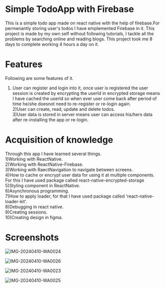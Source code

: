 # Simple TodoApp with Firebase
This is a simple todo app made on react native with the help of firebase.For permenantly storing user's todos I have emplemented Firebase in it.
This project is made by my own self without following tutorials, I tackle all the problems by searching online and reading blogs. This project took me 8 days to complete working 4 hours a day on it. 
# Features
Following are some features of it.  
  
1) User can register and login into it, once user is registered the user session is created by encrypting the userId in encrypted storage means I have cached the userId so when ever user come back after period of time he/she doesnot need to re-register or re-login again.  
2)User can create, read, update and delete todos.  
3)User data is stored in server means user can access his/hers data after re-installing the app or re-login.  
# Acquisition of knowledge
Through this app I have learned several things.  
1)Working with ReactNative.  
2)Working with ReactNative-Firebase.  
3)Working with RaectNavigation to navigate between screens.  
4)How to cache or encrypt user data for using it at multiple components.  
For this I have used package called react-native-encrypted-storage
5)Styling component in ReactNative.  
6)Asynchronous programming.  
7)How to apply loader, for that I have used package called 'react-native-loader-kit'.  
8)Debugging in react native.  
9)Creating sessions.  
10)Creating design in figma.   
# Screenshots
![IMG-20240410-WA0024](https://github.com/Umair-Web/ReactNative-TodoApp-Firebase/assets/125777604/38d43c0f-8aa0-400b-9137-9e97f0248d84)

![IMG-20240410-WA0026](https://github.com/Umair-Web/ReactNative-TodoApp-Firebase/assets/125777604/3f46138d-9fba-4db2-a57a-231c5b851f84)

![IMG-20240410-WA0023](https://github.com/Umair-Web/ReactNative-TodoApp-Firebase/assets/125777604/7e0338ee-fac6-4096-b6d5-b24d57aebfd5)

![IMG-20240410-WA0025](https://github.com/Umair-Web/ReactNative-TodoApp-Firebase/assets/125777604/7e09d72f-712d-495d-bd57-6d3c7b07aaa3)
